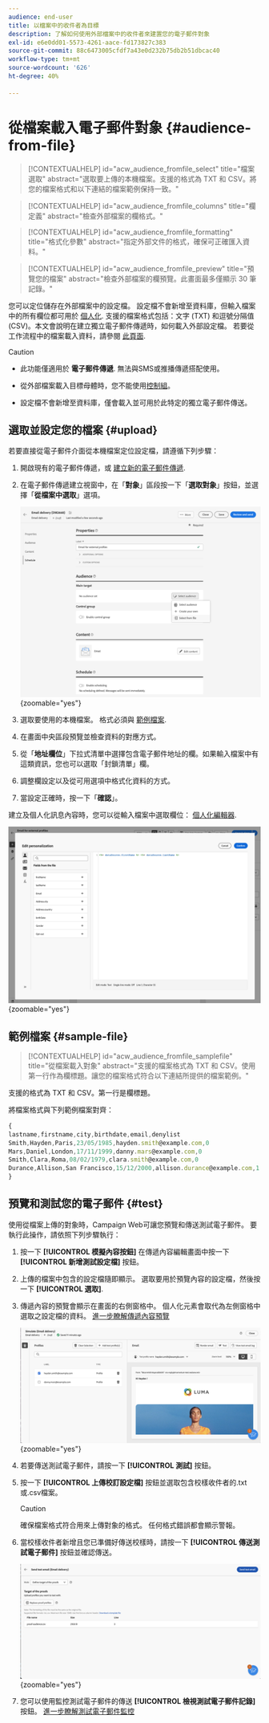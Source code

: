 ```yaml
---
audience: end-user
title: 以檔案中的收件者為目標
description: 了解如何使用外部檔案中的收件者來建置您的電子郵件對象
exl-id: e6e0dd01-5573-4261-aace-fd173827c383
source-git-commit: 88c6473005cfdf7a43e0d232b75db2b51dbcac40
workflow-type: tm+mt
source-wordcount: '626'
ht-degree: 40%

---
```


# 從檔案載入電子郵件對象 {#audience-from-file}

>[!CONTEXTUALHELP]
>id="acw_audience_fromfile_select"
>title="檔案選取"
>abstract="選取要上傳的本機檔案。支援的格式為 TXT 和 CSV。將您的檔案格式和以下連結的檔案範例保持一致。"

>[!CONTEXTUALHELP]
>id="acw_audience_fromfile_columns"
>title="欄定義"
>abstract="檢查外部檔案的欄格式。"

>[!CONTEXTUALHELP]
>id="acw_audience_fromfile_formatting"
>title="格式化參數"
>abstract="指定外部文件的格式，確保可正確匯入資料。"

>[!CONTEXTUALHELP]
>id="acw_audience_fromfile_preview"
>title="預覽您的檔案"
>abstract="檢查外部檔案的欄預覽。此畫面最多僅顯示 30 筆記錄。"

您可以定位儲存在外部檔案中的設定檔。 設定檔不會新增至資料庫，但輸入檔案中的所有欄位都可用於 [個人化](../personalization/gs-personalization.md). 支援的檔案格式包括：文字 (TXT) 和逗號分隔值 (CSV)。本文會說明在建立獨立電子郵件傳遞時，如何載入外部設定檔。 若要從工作流程中的檔案載入資料，請參閱 [此頁面](../workflows/activities/load-file.md).

>[!CAUTION]
>
>* 此功能僅適用於 **電子郵件傳遞**. 無法與SMS或推播傳遞搭配使用。
>
>* 從外部檔案載入目標母體時，您不能使用[控制組](control-group.md)。
>
>* 設定檔不會新增至資料庫，僅會載入並可用於此特定的獨立電子郵件傳送。

## 選取並設定您的檔案 {#upload}

若要直接從電子郵件介面從本機檔案定位設定檔，請遵循下列步驟：

1. 開啟現有的電子郵件傳遞，或 [建立新的電子郵件傳遞](../email/create-email.md).
1. 在電子郵件傳遞建立視窗中，在「**對象**」區段按一下「**選取對象**」按鈕，並選擇「**從檔案中選取**」選項。

   ![](assets/select-from-file.png){zoomable=&quot;yes&quot;}

1. 選取要使用的本機檔案。 格式必須與 [範例檔案](#sample-file).
1. 在畫面中央區段預覽並檢查資料的對應方式。
1. 從「**地址欄位**」下拉式清單中選擇包含電子郵件地址的欄。如果輸入檔案中有這類資訊，您也可以選取「封鎖清單」欄。
1. 調整欄設定以及從可用選項中格式化資料的方式。
1. 當設定正確時，按一下「**確認**」。

建立及個人化訊息內容時，您可以從輸入檔案中選取欄位： [個人化編輯器](../personalization/gs-personalization.md).

![](assets/select-external-perso.png){zoomable=&quot;yes&quot;}

## 範例檔案 {#sample-file}

>[!CONTEXTUALHELP]
>id="acw_audience_fromfile_samplefile"
>title="從檔案載入對象"
>abstract="支援的檔案格式為 TXT 和 CSV。使用第一行作為欄標題。讓您的檔案格式符合以下連結所提供的檔案範例。"

支援的格式為 TXT 和 CSV。第一行是欄標題。

將檔案格式與下列範例檔案對齊：

```javascript
{
lastname,firstname,city,birthdate,email,denylist
Smith,Hayden,Paris,23/05/1985,hayden.smith@example.com,0
Mars,Daniel,London,17/11/1999,danny.mars@example.com,0
Smith,Clara,Roma,08/02/1979,clara.smith@example.com,0
Durance,Allison,San Francisco,15/12/2000,allison.durance@example.com,1
}
```

## 預覽和測試您的電子郵件 {#test}

使用從檔案上傳的對象時，Campaign Web可讓您預覽和傳送測試電子郵件。 要執行此操作，請依照下列步驟執行：

1. 按一下 **[!UICONTROL 模擬內容按鈕]** 在傳遞內容編輯畫面中按一下 **[!UICONTROL 新增測試設定檔]** 按鈕。

1. 上傳的檔案中包含的設定檔隨即顯示。 選取要用於預覽內容的設定檔，然後按一下 **[!UICONTROL 選取]**.

1. 傳遞內容的預覽會顯示在畫面的右側窗格中。 個人化元素會取代為左側窗格中選取之設定檔的資料。 [進一步瞭解傳遞內容預覽](../preview-test/preview-content.md)

   ![](assets/file-upload-preview.png){zoomable=&quot;yes&quot;}

1. 若要傳送測試電子郵件，請按一下 **[!UICONTROL 測試]** 按鈕。

1. 按一下 **[!UICONTROL 上傳校訂設定檔]** 按鈕並選取包含校樣收件者的.txt或.csv檔案。

   >[!CAUTION]
   >
   >確保檔案格式符合用來上傳對象的格式。 任何格式錯誤都會顯示警報。

1. 當校樣收件者新增且您已準備好傳送校樣時，請按一下 **[!UICONTROL 傳送測試電子郵件]** 按鈕並確認傳送。

   ![](assets/file-upload-test.png){zoomable=&quot;yes&quot;}

1. 您可以使用監控測試電子郵件的傳送 **[!UICONTROL 檢視測試電子郵件記錄]** 按鈕。 [進一步瞭解測試電子郵件監控](../preview-test/test-deliveries.md#access-test-deliveries)
